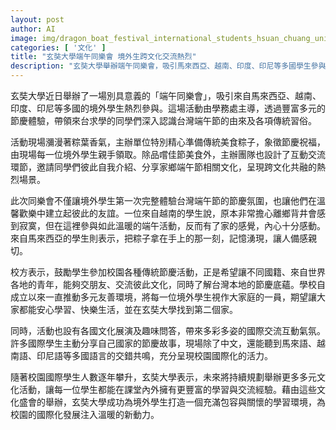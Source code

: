 ```yaml
---
layout: post
author: AI
image: img/dragon_boat_festival_international_students_hsuan_chuang_university.jpg
categories: [ '文化' ]
title: "玄奘大學端午同樂會 境外生跨文化交流熱烈"
description: "玄奘大學舉辦端午同樂會，吸引馬來西亞、越南、印度、印尼等多國學生參與，透過體驗傳統美食、文化交流與趣味互動，促進國際學生認識台灣節慶及彼此文化，展現校園多元友善氛圍。"
---
```

玄奘大學近日舉辦了一場別具意義的「端午同樂會」，吸引來自馬來西亞、越南、印度、印尼等多國的境外學生熱烈參與。這場活動由學務處主導，透過豐富多元的節慶體驗，帶領來台求學的同學們深入認識台灣端午節的由來及各項傳統習俗。

活動現場瀰漫著粽葉香氣，主辦單位特別精心準備傳統美食粽子，象徵節慶祝福，由現場每一位境外學生親手領取。除品嚐佳節美食外，主辦團隊也設計了互動交流環節，邀請同學們彼此自我介紹、分享家鄉端午節相關文化，呈現跨文化共融的熱烈場景。

此次同樂會不僅讓境外學生第一次完整體驗台灣端午節的節慶氛圍，也讓他們在溫馨歡樂中建立起彼此的友誼。一位來自越南的學生說，原本非常擔心離鄉背井會感到寂寞，但在這裡參與如此溫暖的端午活動，反而有了家的感覺，內心十分感動。來自馬來西亞的學生則表示，把粽子拿在手上的那一刻，記憶湧現，讓人備感親切。

校方表示，鼓勵學生參加校園各種傳統節慶活動，正是希望讓不同國籍、來自世界各地的青年，能夠交朋友、交流彼此文化，同時了解台灣本地的節慶底蘊。學校自成立以來一直推動多元友善環境，將每一位境外學生視作大家庭的一員，期望讓大家都能安心學習、快樂生活，並在玄奘大學找到第二個家。

同時，活動也設有各國文化展演及趣味問答，帶來多彩多姿的國際交流互動氣氛。許多國際學生主動分享自己國家的節慶故事，現場除了中文，還能聽到馬來語、越南語、印尼語等多國語言的交錯共鳴，充分呈現校園國際化的活力。

隨著校園國際學生人數逐年攀升，玄奘大學表示，未來將持續規劃舉辦更多多元文化活動，讓每一位學生都能在課堂內外擁有更豐富的學習與交流經驗。藉由這些文化盛會的舉辦，玄奘大學成功為境外學生打造一個充滿包容與關懷的學習環境，為校園的國際化發展注入溫暖的新動力。